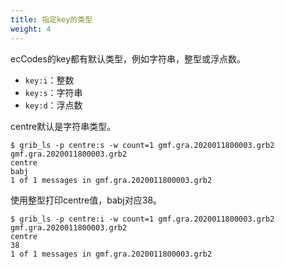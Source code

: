 ```yaml
---
title: 指定key的类型
weight: 4
---
```


ecCodes的key都有默认类型，例如字符串，整型或浮点数。

- `key:i`：整数
- `key:s`：字符串
- `key:d`：浮点数

centre默认是字符串类型。

```
$ grib_ls -p centre:s -w count=1 gmf.gra.2020011800003.grb2
gmf.gra.2020011800003.grb2
centre
babj
1 of 1 messages in gmf.gra.2020011800003.grb2
```

使用整型打印centre值，babj对应38。

```
$ grib_ls -p centre:i -w count=1 gmf.gra.2020011800003.grb2
gmf.gra.2020011800003.grb2
centre
38
1 of 1 messages in gmf.gra.2020011800003.grb2
```

